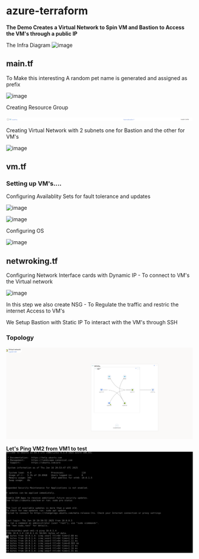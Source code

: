 # azure-terraform
**The Demo Creates a Virtual Network to Spin VM and Bastion to Access the VM's through a public IP**

The Infra Diagram
![image](https://github.com/user-attachments/assets/ce422ace-ba3b-49a8-aac0-d60e1b4601ff)


## main.tf

To Make this interesting A random pet name is generated and assigned as prefix

![image](https://github.com/user-attachments/assets/fbc1e8ab-4598-42ae-9037-20e631bcd60b)


Creating Resource Group

![alt text](image-3.png)




Creating Virtual Network with 2 subnets one for Bastion and the other for VM's 

![image](https://github.com/user-attachments/assets/1da62014-b412-45c5-b537-e5ec757aa07c)

## vm.tf
### Setting up VM's....

Configuring Availablity Sets  for fault tolerance and updates

![image](https://github.com/user-attachments/assets/5e381db4-9085-43f4-8048-63b3caf3ac43)

![image](https://github.com/user-attachments/assets/da367c8a-72f3-4ca3-8057-dd44e7d0e811)


Configuring OS

![image](https://github.com/user-attachments/assets/0e9a917c-885a-4cca-a82a-b690cb34c1e6)


## netwroking.tf
Configuring Network Interface cards with Dynamic IP - To connect to VM's the Virtual network

![image](https://github.com/user-attachments/assets/5698f934-f8f5-4a02-962d-752c5c64aa49)

In this step we also create NSG  - To Regulate the traffic and restric the internet Access to VM's

We Setup Bastion with Static IP To interact with the VM's through SSH




### Topology

![alt text](image-6.png)




**Let's Ping VM2 from VM1 to test**
![alt text](image.png)
